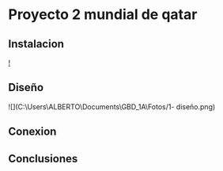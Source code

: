 # Proyecto 2 mundial de qatar


## Instalacion
[!]()

## Diseño
![](C:\Users\ALBERTO\Documents\GBD_1A\Fotos/1- diseño.png)
## Conexion 


## Conclusiones
